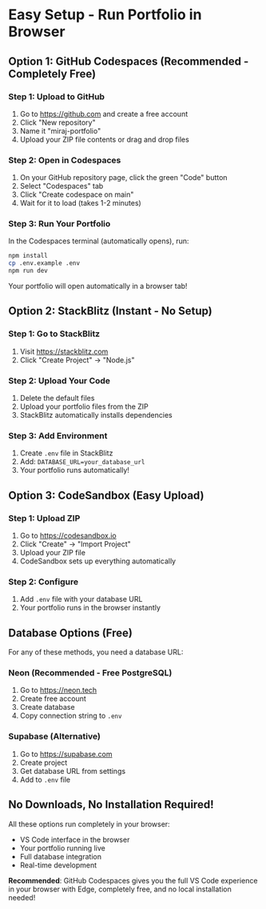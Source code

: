# Easy Setup - Run Portfolio in Browser

## Option 1: GitHub Codespaces (Recommended - Completely Free)

### Step 1: Upload to GitHub
1. Go to https://github.com and create a free account
2. Click "New repository"
3. Name it "miraj-portfolio"
4. Upload your ZIP file contents or drag and drop files

### Step 2: Open in Codespaces
1. On your GitHub repository page, click the green "Code" button
2. Select "Codespaces" tab
3. Click "Create codespace on main"
4. Wait for it to load (takes 1-2 minutes)

### Step 3: Run Your Portfolio
In the Codespaces terminal (automatically opens), run:
```bash
npm install
cp .env.example .env
npm run dev
```

Your portfolio will open automatically in a browser tab!

## Option 2: StackBlitz (Instant - No Setup)

### Step 1: Go to StackBlitz
1. Visit https://stackblitz.com
2. Click "Create Project" → "Node.js"

### Step 2: Upload Your Code
1. Delete the default files
2. Upload your portfolio files from the ZIP
3. StackBlitz automatically installs dependencies

### Step 3: Add Environment
1. Create `.env` file in StackBlitz
2. Add: `DATABASE_URL=your_database_url`
3. Your portfolio runs automatically!

## Option 3: CodeSandbox (Easy Upload)

### Step 1: Upload ZIP
1. Go to https://codesandbox.io
2. Click "Create" → "Import Project"
3. Upload your ZIP file
4. CodeSandbox sets up everything automatically

### Step 2: Configure
1. Add `.env` file with your database URL
2. Your portfolio runs in the browser instantly

## Database Options (Free)

For any of these methods, you need a database URL:

### Neon (Recommended - Free PostgreSQL)
1. Go to https://neon.tech
2. Create free account
3. Create database
4. Copy connection string to `.env`

### Supabase (Alternative)
1. Go to https://supabase.com
2. Create project
3. Get database URL from settings
4. Add to `.env` file

## No Downloads, No Installation Required!

All these options run completely in your browser:
- VS Code interface in the browser
- Your portfolio running live
- Full database integration
- Real-time development

**Recommended**: GitHub Codespaces gives you the full VS Code experience in your browser with Edge, completely free, and no local installation needed!